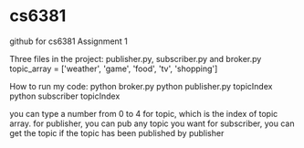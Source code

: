 # cs6381
github for cs6381 Assignment 1

Three files in the project: publisher.py, subscriber.py and broker.py
topic_array = ['weather', 'game', 'food', 'tv', 'shopping']

How to run my code:
python broker.py
python publisher.py topicIndex
python subscriber topicIndex

you can type a number from 0 to 4 for topic, which is the index of topic array.
for publisher, you can pub any topic you want
for subscriber, you can get the topic if the topic has been published by publisher

